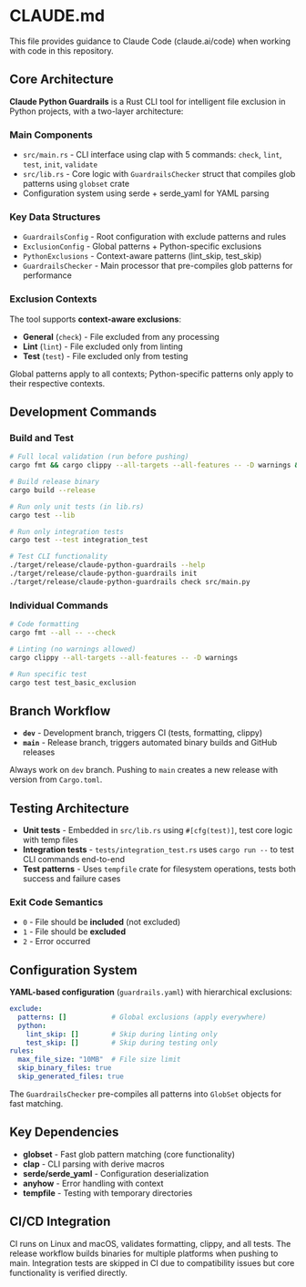 # CLAUDE.md

This file provides guidance to Claude Code (claude.ai/code) when working with code in this repository.

## Core Architecture

**Claude Python Guardrails** is a Rust CLI tool for intelligent file exclusion in Python projects, with a two-layer architecture:

### Main Components
- `src/main.rs` - CLI interface using clap with 5 commands: `check`, `lint`, `test`, `init`, `validate`
- `src/lib.rs` - Core logic with `GuardrailsChecker` struct that compiles glob patterns using `globset` crate
- Configuration system using serde + serde_yaml for YAML parsing

### Key Data Structures
- `GuardrailsConfig` - Root configuration with exclude patterns and rules
- `ExclusionConfig` - Global patterns + Python-specific exclusions
- `PythonExclusions` - Context-aware patterns (lint_skip, test_skip)
- `GuardrailsChecker` - Main processor that pre-compiles glob patterns for performance

### Exclusion Contexts
The tool supports **context-aware exclusions**:
- **General** (`check`) - File excluded from any processing
- **Lint** (`lint`) - File excluded only from linting
- **Test** (`test`) - File excluded only from testing

Global patterns apply to all contexts; Python-specific patterns only apply to their respective contexts.

## Development Commands

### Build and Test
```bash
# Full local validation (run before pushing)
cargo fmt && cargo clippy --all-targets --all-features -- -D warnings && cargo test

# Build release binary
cargo build --release

# Run only unit tests (in lib.rs)
cargo test --lib

# Run only integration tests
cargo test --test integration_test

# Test CLI functionality
./target/release/claude-python-guardrails --help
./target/release/claude-python-guardrails init
./target/release/claude-python-guardrails check src/main.py
```

### Individual Commands
```bash
# Code formatting
cargo fmt --all -- --check

# Linting (no warnings allowed)
cargo clippy --all-targets --all-features -- -D warnings

# Run specific test
cargo test test_basic_exclusion
```

## Branch Workflow

- **`dev`** - Development branch, triggers CI (tests, formatting, clippy)
- **`main`** - Release branch, triggers automated binary builds and GitHub releases

Always work on `dev` branch. Pushing to `main` creates a new release with version from `Cargo.toml`.

## Testing Architecture

- **Unit tests** - Embedded in `src/lib.rs` using `#[cfg(test)]`, test core logic with temp files
- **Integration tests** - `tests/integration_test.rs` uses `cargo run --` to test CLI commands end-to-end
- **Test patterns** - Uses `tempfile` crate for filesystem operations, tests both success and failure cases

### Exit Code Semantics
- `0` - File should be **included** (not excluded)
- `1` - File should be **excluded** 
- `2` - Error occurred

## Configuration System

**YAML-based configuration** (`guardrails.yaml`) with hierarchical exclusions:

```yaml
exclude:
  patterns: []           # Global exclusions (apply everywhere)
  python:
    lint_skip: []        # Skip during linting only
    test_skip: []        # Skip during testing only
rules:
  max_file_size: "10MB"  # File size limit
  skip_binary_files: true
  skip_generated_files: true
```

The `GuardrailsChecker` pre-compiles all patterns into `GlobSet` objects for fast matching.

## Key Dependencies

- **globset** - Fast glob pattern matching (core functionality)
- **clap** - CLI parsing with derive macros
- **serde/serde_yaml** - Configuration deserialization
- **anyhow** - Error handling with context
- **tempfile** - Testing with temporary directories

## CI/CD Integration

CI runs on Linux and macOS, validates formatting, clippy, and all tests. The release workflow builds binaries for multiple platforms when pushing to main. Integration tests are skipped in CI due to compatibility issues but core functionality is verified directly.